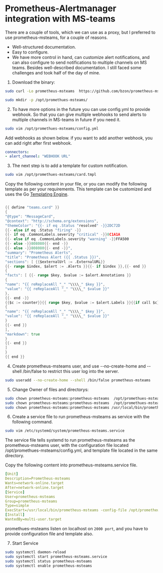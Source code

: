 # Prometheus-Alertmanager integration with MS-teams

There are a couple of tools, which we can use as a proxy, but I preferred to use prometheus-msteams, for a couple of reasons.

- Well-structured documentation.
- Easy to configure.
- We have more control in hand, can customize alert notifications, and can also configure to send notifications to multiple channels on MS teams. Besides well-described documentation.
I still faced some challenges and took half of the day of mine.


1. Download the binary:

```sh
sudo curl -Lo prometheus-msteams  https://github.com/bzon/prometheus-msteams/releases/download/v1.4.1/prometheus-msteams-linux-amd64 && chmod +x prometheus-msteams && sudo mv prometheus-msteams /usr/local/bin/
```
```sh
sudo mkdir -p /opt/promethues-msteams/
```

2. To have more options in the future you can use config.yml to provide webhook. So that you can give multiple webhooks to send alerts to multiple channels in MS-teams in future if you need it.

```sh
sudo vim /opt/promethues-msteams/config.yml
```

Add webhooks as shown below. if you want to add another webhook, you can add right after first webhook.
```yml
connectors: 
- alert_channel: "WEBHOOK URL"
```

3. The next step is to add a template for custom notification.

```sh
sudo vim /opt/promethues-msteams/card.tmpl
```
Copy the following content in your file, or you can modify the following template as per your requirements. This template can be customized and uses the Go [Templating Engine](https://golang.org/pkg/text/template/).

```go

{{ define "teams.card" }}
{
"@type": "MessageCard",
"@context": "http://schema.org/extensions",
"themeColor": "{{- if eq .Status "resolved" -}}2DC72D
{{- else if eq .Status "firing" -}}
{{- if eq .CommonLabels.severity "critical" -}}8C1A1A
{{- else if eq .CommonLabels.severity "warning" -}}FFA500
{{- else -}}808080{{- end -}}
{{- else -}}808080{{- end -}}",
"summary": "Prometheus Alerts",
"title": "Prometheus Alert ({{ .Status }})",
"sections": [ {{$externalUrl := .ExternalURL}}
{{- range $index, $alert := .Alerts }}{{- if $index }},{{- end }}
{
"facts": [ {{- range $key, $value := $alert.Annotations }}
{
"name": "{{ reReplaceAll "_" "\\\\_" $key }}",
"value": "{{ reReplaceAll "_" "\\\\_" $value }}"
},
{{- end -}}
{{$c := counter}}{{ range $key, $value := $alert.Labels }}{{if call $c}},{{ end }}
{
"name": "{{ reReplaceAll "_" "\\\\_" $key }}",
"value": "{{ reReplaceAll "_" "\\\\_" $value }}"
}
{{- end }}
],
"markdown": true
}
{{- end }}
]
}
{{ end }}

```

4. Create prometheus-msteams user, and use --no-create-home and --shell /bin/false to restrict this user log into the server.

```sh
sudo useradd --no-create-home --shell /bin/false prometheus-msteams
```

5. Change Owner of files and directorys:
```sh
sudo chown prometheus-msteams:prometheus-msteams  /opt/promethues-msteams/
sudo chown prometheus-msteams:prometheus-msteams  /opt/promethues-msteams/*
sudo chown prometheus-msteams:prometheus-msteams /usr/local/bin/prometheus-msteams 
```


6. Create a service file to run prometheus-msteams as service with the following command.

```sh
sudo vim /etc/systemd/system/prometheus-msteams.service
```
The service file tells systemd to run prometheus-msteams as the prometheus-msteams user, with the configuration file located /opt/promethues-msteams/config.yml, and template file located in the same directory.

Copy the following content into prometheus-msteams.service file.
```yaml
[Unit] 
Description=Prometheus-msteams 
Wants=network-online.target 
After=network-online.target 
[Service] 
User=prometheus-msteams 
Group=prometheus-msteams 
Type=simple 
ExecStart=/usr/local/bin/prometheus-msteams -config-file /opt/prometheus-msteams/config.yml -template-file /opt/prometheus-msteams/card.tmpl 
[Install] 
WantedBy=multi-user.target
```

promethues-msteams listen on localhost on `2000 port`, and you have to provide configuration file and template also.


7. Start Service
```sh
sudo systemctl daemon-reload
sudo systemctl start prometheus-msteams.service
sudo systemctl status prometheus-msteams
sudo systemctl enable prometheus-msteams
```